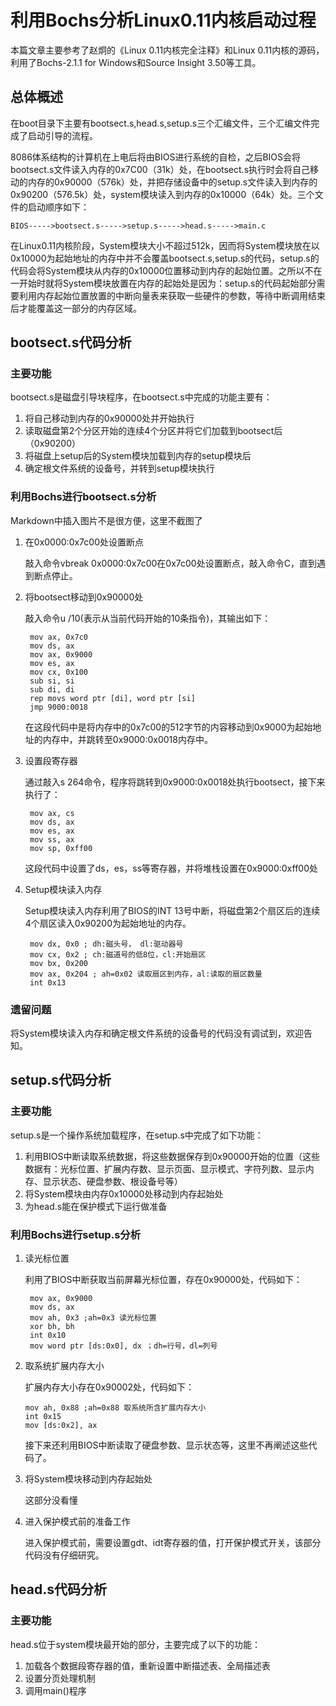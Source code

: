 # 利用Bochs分析Linux0.11内核启动过程

本篇文章主要参考了赵炯的《Linux 0.11内核完全注释》和Linux 0.11内核的源码，利用了Bochs-2.1.1 for Windows和Source Insight 3.50等工具。

## 总体概述

在boot目录下主要有bootsect.s,head.s,setup.s三个汇编文件，三个汇编文件完成了启动引导的流程。

8086体系结构的计算机在上电后将由BIOS进行系统的自检，之后BIOS会将bootsect.s文件读入内存的0x7C00（31k）处，在bootsect.s执行时会将自己移动的内存的0x90000（576k）处，并把存储设备中的setup.s文件读入到内存的0x90200（576.5k）处，system模块读入到内存的0x10000（64k）处。三个文件的启动顺序如下：

	BIOS----->bootsect.s----->setup.s----->head.s----->main.c

在Linux0.11内核阶段，System模块大小不超过512k，因而将System模块放在以0x10000为起始地址的内存中并不会覆盖bootsect.s,setup.s的代码，setup.s的代码会将System模块从内存的0x10000位置移动到内存的起始位置。之所以不在一开始时就将System模块放置在内存的起始处是因为：setup.s的代码起始部分需要利用内存起始位置放置的中断向量表来获取一些硬件的参数，等待中断调用结束后才能覆盖这一部分的内存区域。

## bootsect.s代码分析

### 主要功能
bootsect.s是磁盘引导块程序，在bootsect.s中完成的功能主要有：

1. 将自己移动到内存的0x90000处并开始执行
2. 读取磁盘第2个分区开始的连续4个分区并将它们加载到bootsect后（0x90200）
3. 将磁盘上setup后的System模块加载到内存的setup模块后
4. 确定根文件系统的设备号，并转到setup模块执行

### 利用Bochs进行bootsect.s分析

Markdown中插入图片不是很方便，这里不截图了

1. 在0x0000:0x7c00处设置断点

	敲入命令vbreak 0x0000:0x7c00在0x7c00处设置断点，敲入命令C，直到遇到断点停止。

2. 将bootsect移动到0x90000处

	敲入命令u /10(表示从当前代码开始的10条指令)，其输出如下：
		
		mov ax, 0x7c0
		mov ds, ax
		mov ax, 0x9000
		mov es, ax
		mov cx, 0x100
		sub si, si
		sub di, di
		rep movs word ptr [di], word ptr [si]
		jmp 9000:0018
 	
	在这段代码中是将内存中的0x7c00的512字节的内容移动到0x9000为起始地址的内存中，并跳转至0x9000:0x0018内存中。

3. 设置段寄存器
	
	通过敲入s 264命令，程序将跳转到0x9000:0x0018处执行bootsect，接下来执行了：
	
		mov ax, cs
		mov ds, ax
		mov es, ax
		mov ss, ax
		mov sp, 0xff00

	这段代码中设置了ds，es，ss等寄存器，并将堆栈设置在0x9000:0xff00处

4. Setup模块读入内存
	
	Setup模块读入内存利用了BIOS的INT 13号中断，将磁盘第2个扇区后的连续4个扇区读入0x90200为起始地址的内存。
	
		mov dx, 0x0 ; dh:磁头号， dl:驱动器号
		mov cx, 0x2 ; ch:磁道号的低8位，cl:开始扇区
		mov bx, 0x200
		mov ax, 0x204 ; ah=0x02 读取扇区到内存，al:读取的扇区数量
		int 0x13

### 遗留问题

将System模块读入内存和确定根文件系统的设备号的代码没有调试到，欢迎告知。

## setup.s代码分析

### 主要功能

setup.s是一个操作系统加载程序，在setup.s中完成了如下功能：

1. 利用BIOS中断读取系统数据，将这些数据保存到0x90000开始的位置（这些数据有：光标位置、扩展内存数、显示页面、显示模式、字符列数、显示内存、显示状态、硬盘参数、根设备号等）
2. 将System模块由内存0x10000处移动到内存起始处
3. 为head.s能在保护模式下运行做准备
	
### 利用Bochs进行setup.s分析		

1. 读光标位置
	
	利用了BIOS中断获取当前屏幕光标位置，存在0x90000处，代码如下：

		mov ax, 0x9000
		mov ds, ax
		mov ah, 0x3 ;ah=0x3 读光标位置
		xor bh, bh
		int 0x10
		mov word ptr [ds:0x0], dx ；dh=行号，dl=列号

2. 	取系统扩展内存大小
	
	扩展内存大小存在0x90002处，代码如下：
		
		mov ah, 0x88 ;ah=0x88 取系统所含扩展内存大小
		int 0x15
		mov [ds:0x2], ax

	接下来还利用BIOS中断读取了硬盘参数、显示状态等，这里不再阐述这些代码了。

3. 将System模块移动到内存起始处

	这部分没看懂

4. 进入保护模式前的准备工作
	
	进入保护模式前，需要设置gdt、idt寄存器的值，打开保护模式开关，该部分代码没有仔细研究。
	
## head.s代码分析

### 主要功能

head.s位于system模块最开始的部分，主要完成了以下的功能：

1. 加载各个数据段寄存器的值，重新设置中断描述表、全局描述表
2. 设置分页处理机制
3. 调用main()程序
		